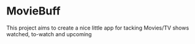# MovieBuff
This project aims to create a nice little app for tacking Movies/TV shows watched, to-watch and upcoming
